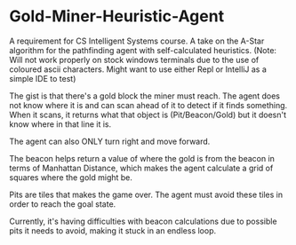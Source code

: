 # Gold-Miner-Heuristic-Agent
A requirement for CS Intelligent Systems course. A take on the A-Star algorithm for the pathfinding agent with self-calculated heuristics. (Note: Will not work properly on stock windows terminals due to the use of coloured ascii characters. Might want to use either Repl or IntelliJ as a simple IDE to test)

The gist is that there's a gold block the miner must reach. The agent does not know where it is and can scan ahead of it to detect if it finds something. When it scans, it returns what that object is (Pit/Beacon/Gold) but it doesn't know where in that line it is.

The agent can also ONLY turn right and move forward.

The beacon helps return a value of where the gold is from the beacon in terms of Manhattan Distance, which makes the agent calculate a grid of squares where the gold might be.

Pits are tiles that makes the game over. The agent must avoid these tiles in order to reach the goal state.

Currently, it's having difficulties with beacon calculations due to possible pits it needs to avoid, making it stuck in an endless loop.
